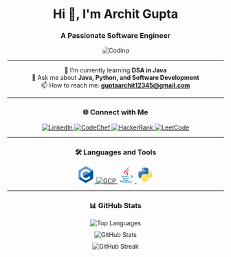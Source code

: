 
<h1 align="center">Hi 👋, I'm Archit Gupta</h1>
<h3 align="center">A Passionate Software Engineer</h3>

<div align="center">
  <img src="https://github.com/user-attachments/assets/e9b43ab1-1374-415f-844f-dd9ef410230d" alt="Coding" width="400" style="filter: grayscale(100%); border-radius: 10px;" />
</div>

---

<p align="center">
  🌱 I’m currently learning <strong>DSA in Java</strong><br>
  💬 Ask me about <strong>Java, Python, and Software Development</strong><br>
  📫 How to reach me: <a href="mailto:guptaarchit12345@gmail.com"><strong>guptaarchit12345@gmail.com</strong></a>
</p>

---

<h3 align="center">🌐 Connect with Me</h3>
<p align="center">
  <a href="https://www.linkedin.com/in/archit-gupta-734463301" target="_blank">
    <img src="https://raw.githubusercontent.com/rahuldkjain/github-profile-readme-generator/master/src/images/icons/Social/linked-in-alt.svg" alt="LinkedIn" height="40" width="40" />
  </a>
  <a href="https://www.codechef.com/users/https://www.codechef.com/dashboard" target="_blank">
    <img src="https://cdn.jsdelivr.net/npm/simple-icons@3.1.0/icons/codechef.svg" alt="CodeChef" height="40" width="40" />
  </a>
  <a href="https://www.hackerrank.com/https://www.hackerrank.com/dashboard" target="_blank">
    <img src="https://raw.githubusercontent.com/rahuldkjain/github-profile-readme-generator/master/src/images/icons/Social/hackerrank.svg" alt="HackerRank" height="40" width="40" />
  </a>
  <a href="https://www.leetcode.com/https://leetcode.com/" target="_blank">
    <img src="https://raw.githubusercontent.com/rahuldkjain/github-profile-readme-generator/master/src/images/icons/Social/leet-code.svg" alt="LeetCode" height="40" width="40" />
  </a>
</p>

---

<h3 align="center">🛠️ Languages and Tools</h3>
<p align="center">
  <a href="https://www.cprogramming.com/" target="_blank" rel="noreferrer">
    <img src="https://raw.githubusercontent.com/devicons/devicon/master/icons/c/c-original.svg" alt="C" width="40" height="40"/>
  </a>
  <a href="https://cloud.google.com" target="_blank" rel="noreferrer">
    <img src="https://www.vectorlogo.zone/logos/google_cloud/google_cloud-icon.svg" alt="GCP" width="40" height="40"/>
  </a>
  <a href="https://www.java.com" target="_blank" rel="noreferrer">
    <img src="https://raw.githubusercontent.com/devicons/devicon/master/icons/java/java-original.svg" alt="Java" width="40" height="40"/>
  </a>
  <a href="https://www.python.org" target="_blank" rel="noreferrer">
    <img src="https://raw.githubusercontent.com/devicons/devicon/master/icons/python/python-original.svg" alt="Python" width="40" height="40"/>
  </a>
</p>

---

<h3 align="center">📊 GitHub Stats</h3>
<div align="center">
  <img src="https://github-readme-stats.vercel.app/api/top-langs?username=architgupta2004&show_icons=true&locale=en&layout=compact" alt="Top Languages" style="margin-bottom: 10px;" />
  <br>
  <img src="https://github-readme-stats.vercel.app/api?username=architgupta2004&show_icons=true&locale=en" alt="GitHub Stats" style="margin-bottom: 10px;" />
  <br>
  <img src="https://github-readme-streak-stats.herokuapp.com/?user=architgupta2004" alt="GitHub Streak" />
</div>



